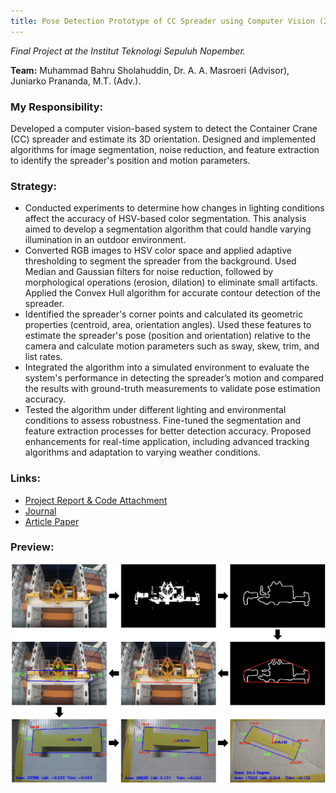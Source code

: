 ```yaml
---
title: Pose Detection Prototype of CC Spreader using Computer Vision (2017)
---
```


*Final Project at the Institut Teknologi Sepuluh Nopember.*

**Team:** Muhammad Bahru Sholahuddin, Dr. A. A. Masroeri (Advisor), Juniarko Prananda, M.T. (Adv.).

### My Responsibility:
Developed a computer vision-based system to detect the Container Crane (CC) spreader and estimate its 3D orientation. Designed and implemented algorithms for image segmentation, noise reduction, and feature extraction to identify the spreader's position and motion parameters.

### Strategy:
- Conducted experiments to determine how changes in lighting conditions affect the accuracy of HSV-based color segmentation. This analysis aimed to develop a segmentation algorithm that could handle varying illumination in an outdoor environment.
- Converted RGB images to HSV color space and applied adaptive thresholding to segment the spreader from the background. Used Median and Gaussian filters for noise reduction, followed by morphological operations (erosion, dilation) to eliminate small artifacts. Applied the Convex Hull algorithm for accurate contour detection of the spreader.
- Identified the spreader's corner points and calculated its geometric properties (centroid, area, orientation angles). Used these features to estimate the spreader's pose (position and orientation) relative to the camera and calculate motion parameters such as sway, skew, trim, and list rates.
- Integrated the algorithm into a simulated environment to evaluate the system's performance in detecting the spreader’s motion and compared the results with ground-truth measurements to validate pose estimation accuracy.
- Tested the algorithm under different lighting and environmental conditions to assess robustness. Fine-tuned the segmentation and feature extraction processes for better detection accuracy. Proposed enhancements for real-time application, including advanced tracking algorithms and adaptation to varying weather conditions.

### Links:
- [Project Report & Code Attachment](https://core.ac.uk/download/pdf/291464546.pdf)
- [Journal](https://www.praiseworthyprize.org/jsm/index.php?journal=ireme&page=article&op=view&path[]=22983)
- [Article Paper](https://drive.google.com/file/d/1sfx1mHRXSzmlYPFvRnmdJkWBAGQ_LpaT/view?usp=sharing)

### Preview:
![Bachelor Thesis Preview](../assets/img/project_spreaderDetection.png)

